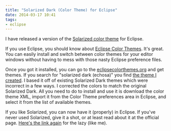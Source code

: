 ```yaml
---
title: "Solarized Dark (Color Theme) for Eclipse"
date: 2014-03-17 10:41
tags: 
- eclipse
---
```

I have released a version of the [Solarized color theme](http://ethanschoonover.com/solarized) for Eclipse.
<!--more-->
If you use Eclipse, you should know about [Eclipse Color Themes](http://eclipsecolorthemes.org/?view=plugin). It's great. You can easily install and switch between color themes for your editor windows without having to mess with those nasty Eclipse preference files.

Once you got it installed, you can go to the [eclipsecolorthemes.org](http://eclipsecolorthemes.org/) and get themes. If you search for "solarized dark (echosa)" you find [the theme I created](http://eclipsecolorthemes.org/?view=theme&id=25128). I based it off of existing Solarized Dark themes which were incorrect in a few ways. I corrected the colors to match the original Solarized Dark. All you need to do to install and use it is download the color theme XML, import it from the Color Theme preferences area in Eclipse, and select it from the list of available themes.

If you like Solarized, you can now have it (properly) in Eclipse. If you've never used Solarized, give it a shot, or at least read about it at the official page. [Here's the link again](http://ethanschoonover.com/solarized) for the lazy (like me). 

